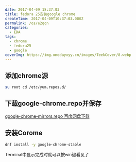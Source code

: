 ```yaml
---
date: 2017-04-09 18:37:03
title: fedora 25安装google chrome
createTime: 2017-04-09T10:37:03.000Z
permalink: /os/e2qqn
categories:
  - EDA
tags:
  - chrome
  - fedora25
  - google
coverImg: https://img.onedayxyy.cn/images/TeekCover/8.webp
---
```


## 添加chrome源
```sh
su root cd /etc/yum.repos.d/
```
## 下载google-chrome.repo并保存
[google-chrome-mirrors.repo 百度网盘下载](http://pan.baidu.com/s/1eSsucnw)

## 安装Corome
```sh
dnf install -y google-chrome-stable
```
Terminal中显示完成时就可以按win键看见了
